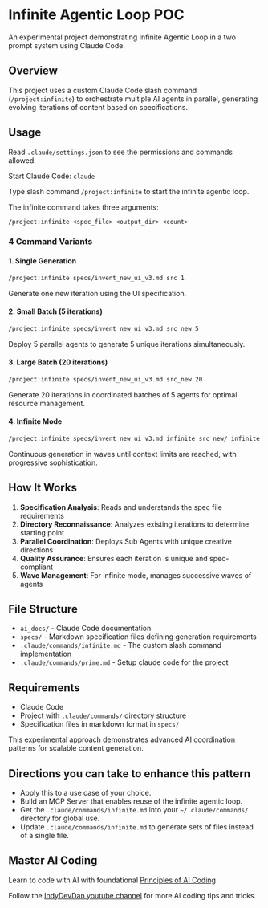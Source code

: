 # Infinite Agentic Loop POC

An experimental project demonstrating Infinite Agentic Loop in a two prompt system using Claude Code.

## Overview

This project uses a custom Claude Code slash command (`/project:infinite`) to orchestrate multiple AI agents in parallel, generating evolving iterations of content based on specifications.

## Usage

Read `.claude/settings.json` to see the permissions and commands allowed.

Start Claude Code: `claude`

Type slash command `/project:infinite` to start the infinite agentic loop.

The infinite command takes three arguments:
```
/project:infinite <spec_file> <output_dir> <count>
```

### 4 Command Variants

#### 1. Single Generation
```bash
/project:infinite specs/invent_new_ui_v3.md src 1
```
Generate one new iteration using the UI specification.

#### 2. Small Batch (5 iterations)
```bash
/project:infinite specs/invent_new_ui_v3.md src_new 5
```
Deploy 5 parallel agents to generate 5 unique iterations simultaneously.

#### 3. Large Batch (20 iterations)  
```bash
/project:infinite specs/invent_new_ui_v3.md src_new 20
```
Generate 20 iterations in coordinated batches of 5 agents for optimal resource management.

#### 4. Infinite Mode
```bash
/project:infinite specs/invent_new_ui_v3.md infinite_src_new/ infinite
```
Continuous generation in waves until context limits are reached, with progressive sophistication.

## How It Works

1. **Specification Analysis**: Reads and understands the spec file requirements
2. **Directory Reconnaissance**: Analyzes existing iterations to determine starting point
3. **Parallel Coordination**: Deploys Sub Agents with unique creative directions
4. **Quality Assurance**: Ensures each iteration is unique and spec-compliant
5. **Wave Management**: For infinite mode, manages successive waves of agents

## File Structure

- `ai_docs/` - Claude Code documentation
- `specs/` - Markdown specification files defining generation requirements
- `.claude/commands/infinite.md` - The custom slash command implementation
- `.claude/commands/prime.md` - Setup claude code for the project

## Requirements

- Claude Code
- Project with `.claude/commands/` directory structure
- Specification files in markdown format in `specs/`

This experimental approach demonstrates advanced AI coordination patterns for scalable content generation.

## Directions you can take to enhance this pattern

- Apply this to a use case of your choice.
- Build an MCP Server that enables reuse of the infinite agentic loop.
- Get the `.claude/commands/infinite.md` into your `~/.claude/commands/` directory for global use.
- Update `.claude/commands/infinite.md` to generate sets of files instead of a single file.

## Master AI Coding 
Learn to code with AI with foundational [Principles of AI Coding](https://agenticengineer.com/principled-ai-coding?y=infageloop)

Follow the [IndyDevDan youtube channel](https://www.youtube.com/@indydevdan) for more AI coding tips and tricks.